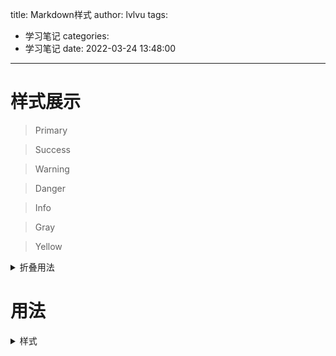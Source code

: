 title: Markdown样式
author: lvlvu
tags:
  - 学习笔记
categories:
  - 学习笔记
date: 2022-03-24 13:48:00
---
# 样式展示
> Primary

<div class="success">

> Success

</div>

<div class="warning">

> Warning

</div>

<div class="danger">

> Danger

</div>

<div class="info">

> Info

</div>

<div class="gray">

> Gray

</div>

<div class="yellow">

> Yellow

</div>
<details>
  <summary>折叠用法</summary>
  折叠内容
</details>

# 用法
<details>
  <summary>样式</summary>
 ``` 
> Primary

<div class="success">

> Success

</div>

<div class="warning">

> Warning

</div>

<div class="danger">

> Danger

</div>

<div class="info">

> Info

</div>

<div class="gray">

> Gray

</div>

<div class="yellow">

> Yellow
```
</div>

</details>

<details>
  <summary>折叠</summary>
  ```  
  <details>
  <summary>Summary</summary>
  Content
</details>
  ``` 
</details>